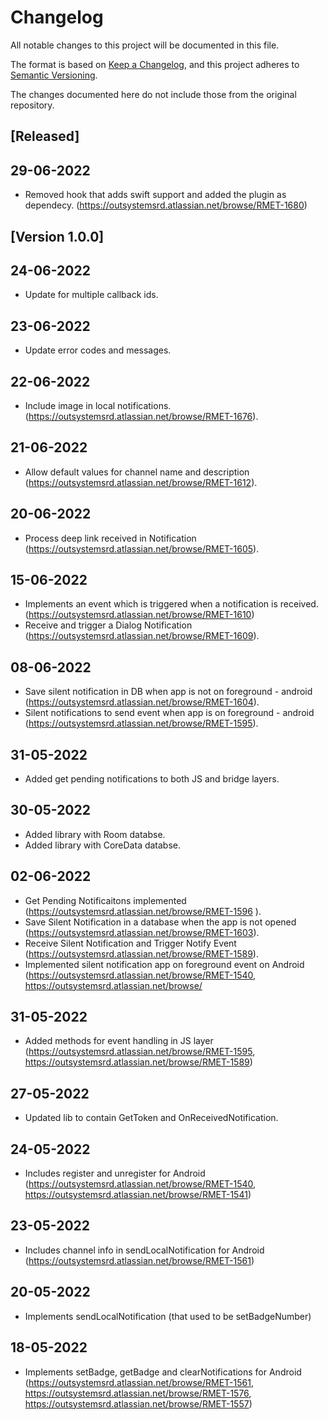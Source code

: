 # Changelog
All notable changes to this project will be documented in this file.

The format is based on [Keep a Changelog](https://keepachangelog.com/en/1.0.0/),
and this project adheres to [Semantic Versioning](https://semver.org/spec/v2.0.0.html).

The changes documented here do not include those from the original repository.

## [Released]

## 29-06-2022
- Removed hook that adds swift support and added the plugin as dependecy. (https://outsystemsrd.atlassian.net/browse/RMET-1680)

## [Version 1.0.0]

## 24-06-2022
- Update for multiple callback ids.

## 23-06-2022
- Update error codes and messages.

## 22-06-2022
- Include image in local notifications. (https://outsystemsrd.atlassian.net/browse/RMET-1676).

## 21-06-2022
- Allow default values for channel name and description (https://outsystemsrd.atlassian.net/browse/RMET-1612).

## 20-06-2022
- Process deep link received in Notification (https://outsystemsrd.atlassian.net/browse/RMET-1605).

## 15-06-2022
- Implements an event which is triggered when a notification is received.(https://outsystemsrd.atlassian.net/browse/RMET-1610)
- Receive and trigger a Dialog Notification (https://outsystemsrd.atlassian.net/browse/RMET-1609).

## 08-06-2022
- Save silent notification in DB when app is not on foreground - android (https://outsystemsrd.atlassian.net/browse/RMET-1604).
- Silent notifications to send event when app is on foreground - android (https://outsystemsrd.atlassian.net/browse/RMET-1595).

## 31-05-2022
- Added get pending notifications to both JS and bridge layers.

## 30-05-2022
- Added library with Room databse.
- Added library with CoreData databse.

## 02-06-2022
- Get Pending Notificaitons implemented (https://outsystemsrd.atlassian.net/browse/RMET-1596 ).
- Save Silent Notification in a database when the app is not opened (https://outsystemsrd.atlassian.net/browse/RMET-1603).
- Receive Silent Notification and Trigger Notify Event (https://outsystemsrd.atlassian.net/browse/RMET-1589).
- Implemented silent notification app on foreground event on Android (https://outsystemsrd.atlassian.net/browse/RMET-1540, https://outsystemsrd.atlassian.net/browse/

## 31-05-2022
- Added methods for event handling in JS layer (https://outsystemsrd.atlassian.net/browse/RMET-1595, https://outsystemsrd.atlassian.net/browse/RMET-1589)

## 27-05-2022
- Updated lib to contain GetToken and OnReceivedNotification.

## 24-05-2022
- Includes register and unregister for Android (https://outsystemsrd.atlassian.net/browse/RMET-1540, https://outsystemsrd.atlassian.net/browse/RMET-1541)

## 23-05-2022
- Includes channel info in sendLocalNotification for Android (https://outsystemsrd.atlassian.net/browse/RMET-1561)

## 20-05-2022
- Implements sendLocalNotification (that used to be setBadgeNumber)

## 18-05-2022
- Implements setBadge, getBadge and clearNotifications for Android (https://outsystemsrd.atlassian.net/browse/RMET-1561, https://outsystemsrd.atlassian.net/browse/RMET-1576, https://outsystemsrd.atlassian.net/browse/RMET-1557)
